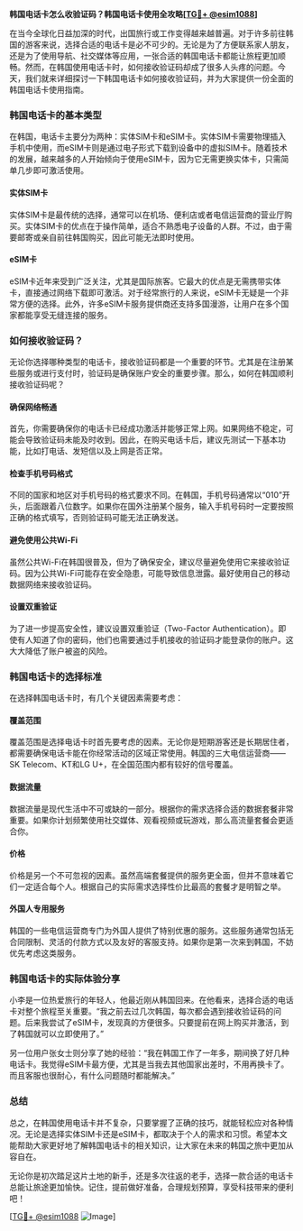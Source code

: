 **韩国电话卡怎么收验证码？韩国电话卡使用全攻略[[TG💪+ @esim1088](https://t.me/s/esim1088)]**

在当今全球化日益加深的时代，出国旅行或工作变得越来越普遍。对于许多前往韩国的游客来说，选择合适的电话卡是必不可少的。无论是为了方便联系家人朋友，还是为了使用导航、社交媒体等应用，一张合适的韩国电话卡都能让旅程更加顺畅。然而，在韩国使用电话卡时，如何接收验证码却成了很多人头疼的问题。今天，我们就来详细探讨一下韩国电话卡如何接收验证码，并为大家提供一份全面的韩国电话卡使用指南。

### 韩国电话卡的基本类型

在韩国，电话卡主要分为两种：实体SIM卡和eSIM卡。实体SIM卡需要物理插入手机中使用，而eSIM卡则是通过电子形式下载到设备中的虚拟SIM卡。随着技术的发展，越来越多的人开始倾向于使用eSIM卡，因为它无需更换实体卡，只需简单几步即可激活使用。

#### 实体SIM卡

实体SIM卡是最传统的选择，通常可以在机场、便利店或者电信运营商的营业厅购买。实体SIM卡的优点在于操作简单，适合不熟悉电子设备的人群。不过，由于需要邮寄或亲自前往韩国购买，因此可能无法即时使用。

#### eSIM卡

eSIM卡近年来受到广泛关注，尤其是国际旅客。它最大的优点是无需携带实体卡，直接通过网络下载即可激活。对于经常旅行的人来说，eSIM卡无疑是一个非常方便的选择。此外，许多eSIM卡服务提供商还支持多国漫游，让用户在多个国家都能享受无缝连接的服务。

### 如何接收验证码？

无论你选择哪种类型的电话卡，接收验证码都是一个重要的环节。尤其是在注册某些服务或进行支付时，验证码是确保账户安全的重要步骤。那么，如何在韩国顺利接收验证码呢？

#### 确保网络畅通

首先，你需要确保你的电话卡已经成功激活并能够正常上网。如果网络不稳定，可能会导致验证码未能及时收到。因此，在购买电话卡后，建议先测试一下基本功能，比如打电话、发短信以及上网是否正常。

#### 检查手机号码格式

不同的国家和地区对手机号码的格式要求不同。在韩国，手机号码通常以“010”开头，后面跟着八位数字。如果你在国外注册某个服务，输入手机号码时一定要按照正确的格式填写，否则验证码可能无法正确发送。

#### 避免使用公共Wi-Fi

虽然公共Wi-Fi在韩国很普及，但为了确保安全，建议尽量避免使用它来接收验证码。因为公共Wi-Fi可能存在安全隐患，可能导致信息泄露。最好使用自己的移动数据网络来接收验证码。

#### 设置双重验证

为了进一步提高安全性，建议设置双重验证（Two-Factor Authentication）。即使有人知道了你的密码，他们也需要通过手机接收的验证码才能登录你的账户。这大大降低了账户被盗的风险。

### 韩国电话卡的选择标准

在选择韩国电话卡时，有几个关键因素需要考虑：

#### 覆盖范围

覆盖范围是选择电话卡时首先要考虑的因素。无论你是短期游客还是长期居住者，都需要确保电话卡能在你经常活动的区域正常使用。韩国的三大电信运营商——SK Telecom、KT和LG U+，在全国范围内都有较好的信号覆盖。

#### 数据流量

数据流量是现代生活中不可或缺的一部分。根据你的需求选择合适的数据套餐非常重要。如果你计划频繁使用社交媒体、观看视频或玩游戏，那么高流量套餐会更适合你。

#### 价格

价格是另一个不可忽视的因素。虽然高端套餐提供的服务更全面，但并不意味着它们一定适合每个人。根据自己的实际需求选择性价比最高的套餐才是明智之举。

#### 外国人专用服务

韩国的一些电信运营商专门为外国人提供了特别优惠的服务。这些服务通常包括无合同限制、灵活的付款方式以及友好的客服支持。如果你是第一次来到韩国，不妨优先考虑这类服务。

### 韩国电话卡的实际体验分享

小李是一位热爱旅行的年轻人，他最近刚从韩国回来。在他看来，选择合适的电话卡对整个旅程至关重要。“我之前去过几次韩国，每次都会遇到接收验证码的问题。后来我尝试了eSIM卡，发现真的方便很多。只要提前在网上购买并激活，到了韩国就可以立即使用了。”

另一位用户张女士则分享了她的经验：“我在韩国工作了一年多，期间换了好几种电话卡。我觉得eSIM卡最方便，尤其是当我去其他国家出差时，不用再换卡了。而且客服也很耐心，有什么问题随时都能解决。”

### 总结

总之，在韩国使用电话卡并不复杂，只要掌握了正确的技巧，就能轻松应对各种情况。无论是选择实体SIM卡还是eSIM卡，都取决于个人的需求和习惯。希望本文能帮助大家更好地了解韩国电话卡的相关知识，让大家在未来的韩国之旅中更加从容自在。

无论你是初次踏足这片土地的新手，还是多次往返的老手，选择一款合适的电话卡总能让旅途更加愉快。记住，提前做好准备，合理规划预算，享受科技带来的便利吧！

[[TG💪+ @esim1088](https://t.me/s/esim1088) ![Image](https://i.postimg.cc/4NQfJmqS/Snipaste-2025-05-13-00-14-12.png)]